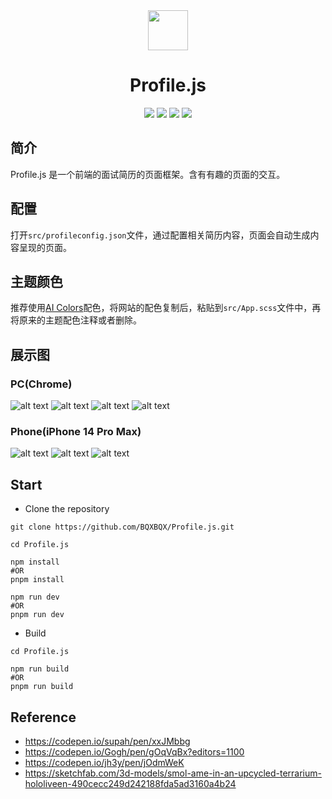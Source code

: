 <div align=center>
  <img width=64 src="logo.svg">
</div>

<h1 align="center">
  Profile.js 
</h1>

<p align="center">
<img src="https://img.shields.io/badge/frame-React 18.2.0-blue">
<img src="https://img.shields.io/badge/npm-three 0.161.0-white">
<img src="https://img.shields.io/badge/npm-Scss 0.2.4-pink">
<img src="https://img.shields.io/badge/npm-GSAP 3.12.5-green">
</p>

## 简介

Profile.js 是一个前端的面试简历的页面框架。含有有趣的页面的交互。

## 配置

打开`src/profileconfig.json`文件，通过配置相关简历内容，页面会自动生成内容呈现的页面。

## 主题颜色

推荐使用[AI Colors](https://aicolors.com)配色，将网站的配色复制后，粘贴到`src/App.scss`文件中，再将原来的主题配色注释或者删除。

## 展示图

### PC(Chrome)

![alt text](/public/image-1.png)
![alt text](/public/image.png)
![alt text](/public/image-2.png)
![alt text](/public/image-3.png)

### Phone(iPhone 14 Pro Max)

![alt text](/public/phone-image.png)
![alt text](/public/phone-image-1.png)
![alt text](/public/phone-image-2.png)

## Start

- Clone the repository

```
git clone https://github.com/BQXBQX/Profile.js.git

cd Profile.js

npm install
#OR
pnpm install

npm run dev
#OR
pnpm run dev
```

- Build

```
cd Profile.js

npm run build
#OR
pnpm run build
```

## Reference

- https://codepen.io/supah/pen/xxJMbbg
- https://codepen.io/Gogh/pen/gOqVqBx?editors=1100
- https://codepen.io/jh3y/pen/jOdmWeK
- https://sketchfab.com/3d-models/smol-ame-in-an-upcycled-terrarium-hololiveen-490cecc249d242188fda5ad3160a4b24
